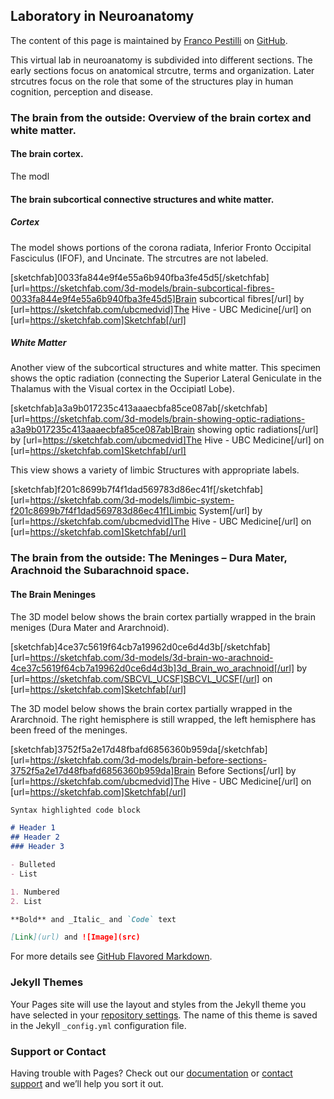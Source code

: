## Laboratory in Neuroanatomy

The content of this page is maintained by [Franco Pestilli](https://liberalarts.utexas.edu/psychology/faculty/fp4834) on [GitHub](https://github.com/francopestilli/neuroanat-class/edit/main/README.md).

This virtual lab in neuroanatomy is subdivided into different sections. The early sections focus on anatomical strcutre, terms and organization. Later strcutres focus on the role that some of the structures play in human cognition, perception and disease.

### The brain from the outside: Overview of the brain cortex and white matter.

#### The brain cortex.
The modl



#### The brain subcortical connective structures and white matter. 
##### Cortex
The model shows portions of the corona radiata, Inferior Fronto Occipital Fasciculus (IFOF), and Uncinate. The strcutres are not labeled.

[sketchfab]0033fa844e9f4e55a6b940fba3fe45d5[/sketchfab]
    [url=https://sketchfab.com/3d-models/brain-subcortical-fibres-0033fa844e9f4e55a6b940fba3fe45d5]Brain subcortical fibres[/url] by [url=https://sketchfab.com/ubcmedvid]The Hive - UBC Medicine[/url] on [url=https://sketchfab.com]Sketchfab[/url]

##### White Matter
Another view of the subcortical structures and white matter. This specimen shows the optic radiation (connecting the Superior Lateral Geniculate in the Thalamus with the Visual cortex in the Occipiatl Lobe).

[sketchfab]a3a9b017235c413aaaecbfa85ce087ab[/sketchfab]
    [url=https://sketchfab.com/3d-models/brain-showing-optic-radiations-a3a9b017235c413aaaecbfa85ce087ab]Brain showing optic radiations[/url] by [url=https://sketchfab.com/ubcmedvid]The Hive - UBC Medicine[/url] on [url=https://sketchfab.com]Sketchfab[/url]


This view shows a variety of limbic Structures with appropriate labels.

[sketchfab]f201c8699b7f4f1dad569783d86ec41f[/sketchfab]
    [url=https://sketchfab.com/3d-models/limbic-system-f201c8699b7f4f1dad569783d86ec41f]Limbic System[/url] by [url=https://sketchfab.com/ubcmedvid]The Hive - UBC Medicine[/url] on [url=https://sketchfab.com]Sketchfab[/url]


### The brain from the outside: The Meninges – Dura Mater, Arachnoid the Subarachnoid space.

#### The Brain Meninges
The 3D model below shows the brain cortex partially wrapped in the brain meniges (Dura Mater and Ararchnoid).

[sketchfab]4ce37c5619f64cb7a19962d0ce6d4d3b[/sketchfab]
    [url=https://sketchfab.com/3d-models/3d-brain-wo-arachnoid-4ce37c5619f64cb7a19962d0ce6d4d3b]3d_Brain_wo_arachnoid[/url] by [url=https://sketchfab.com/SBCVL_UCSF]SBCVL_UCSF[/url] on [url=https://sketchfab.com]Sketchfab[/url]


The 3D model below shows the brain cortex partially wrapped in the Ararchnoid. The right hemisphere is still wrapped, the left hemisphere has been freed of the meninges.

[sketchfab]3752f5a2e17d48fbafd6856360b959da[/sketchfab]
    [url=https://sketchfab.com/3d-models/brain-before-sections-3752f5a2e17d48fbafd6856360b959da]Brain Before Sections[/url] by [url=https://sketchfab.com/ubcmedvid]The Hive - UBC Medicine[/url] on [url=https://sketchfab.com]Sketchfab[/url]



```markdown
Syntax highlighted code block

# Header 1
## Header 2
### Header 3

- Bulleted
- List

1. Numbered
2. List

**Bold** and _Italic_ and `Code` text

[Link](url) and ![Image](src)
```

For more details see [GitHub Flavored Markdown](https://guides.github.com/features/mastering-markdown/).

### Jekyll Themes

Your Pages site will use the layout and styles from the Jekyll theme you have selected in your [repository settings](https://github.com/francopestilli/neuroanat-class/settings). The name of this theme is saved in the Jekyll `_config.yml` configuration file.

### Support or Contact

Having trouble with Pages? Check out our [documentation](https://docs.github.com/categories/github-pages-basics/) or [contact support](https://github.com/contact) and we’ll help you sort it out.
